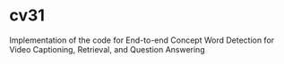 # cv31
Implementation of the code for End-to-end Concept Word Detection for Video Captioning, Retrieval, and Question Answering
